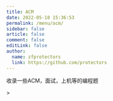 ```yaml
---
title: ACM
date: 2022-05-18 15:36:53
permalink: /menu/acm/
sidebar: false
article: false
comment: false
editLink: false
author: 
  name: zfprotectors
  link: https://github.com/protectors
---
```

收录一些ACM，面试，上机等的编程题
<ClientOnly>
  <Card :cardData="cardData0" :cardListSize=3 carTitlColor="#000" carHoverColor="#000" />
</ClientOnly>

<script>
export default {
    data() {
    return {
      // 搜索引擎
      cardData0: [
        {
          id: '0',
          cardSrc: "/acm/uva",
          cardImgSrc: "/icon/uva.png",
          cardName: "UVA",
          cardContent:
            "UVa Online Judge，西班牙Valladolid大学的Online Judge。是最古老也是全世界最知名的Online Judge，题库有详细的分类:如世界总决赛题目，刘汝佳的题目等等。",
        },
        {
          id: '1',
          cardSrc: "/acm/leetcode",
          cardImgSrc: "/icon/leetcode.png",
          cardName: "LeetCode",
          cardContent:
            "力扣（LeetCode）",
        },
      ],
    };
  },
}
</script>>